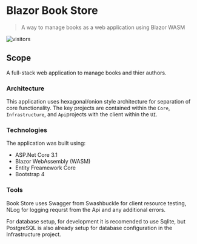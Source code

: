 # Blazor Book Store

> A way to manage books as a web application using Blazor WASM

![visitors](https://vistr.dev/badge?repo=johnmcraig.blazor-book-shop)

## Scope

A full-stack web application to manage books and thier authors.

### Architecture

This application uses hexagonal/onion style architecture for separation of core functionality. The key projects are contained within the `Core`, `Infrastructure`, and `Api`projects with the client within the `UI`.

### Technologies

The application was built using:

- ASP.Net Core 3.1
- Blazor WebAssembly (WASM)
- Entity Freamework Core
- Bootstrap 4

### Tools

Book Store uses Swagger from Swashbuckle for client resource testing, NLog for logging requrst from the Api and any additional errors.

For database setup, for development it is recomended to use Sqlite, but PostgreSQL is also already setup for database configuration in the Infrastructure project.
